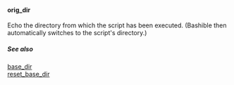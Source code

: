 #### orig_dir

Echo the directory from which the script has been executed. (Bashible then automatically switches to the script's directory.)

##### See also

[base_dir](base_dir.md)  
[reset_base_dir](reset_base_dir.md)  

